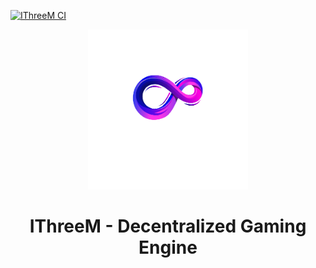 [![IThreeM CI](https://github.com/IThreeM/I3M-Engine-Core/actions/workflows/ithreem-ci.yml/badge.svg?branch=main&event=release)](https://github.com/IThreeM/I3M-Engine-Core/actions/workflows/ithreem-ci.yml)
<div align="center">
  <a href="">
    <img src="pics/logo.png" width="256" height="256" alt="IThreeM" />
  </a>
  <h1>IThreeM - Decentralized Gaming Engine</h1>
</div>
